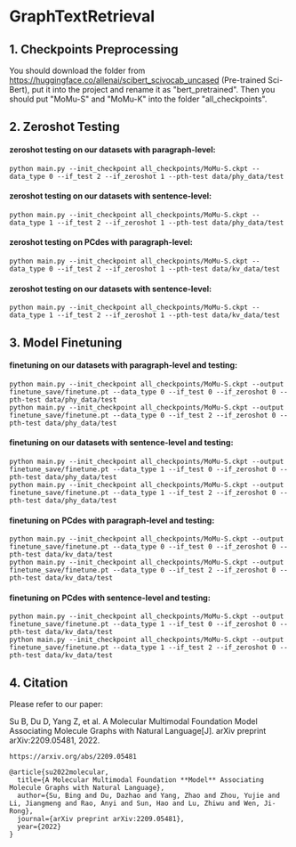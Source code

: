 
# GraphTextRetrieval

## 1. Checkpoints Preprocessing
You should download the folder from <https://huggingface.co/allenai/scibert_scivocab_uncased> (Pre-trained Sci-Bert), put it into the project and rename it as "bert_pretrained". Then you should put "MoMu-S" and "MoMu-K" into the folder "all_checkpoints".

## 2. Zeroshot Testing
#### zeroshot testing on our datasets with paragraph-level:
```
python main.py --init_checkpoint all_checkpoints/MoMu-S.ckpt --data_type 0 --if_test 2 --if_zeroshot 1 --pth-test data/phy_data/test
```
#### zeroshot testing on our datasets with sentence-level:
```
python main.py --init_checkpoint all_checkpoints/MoMu-S.ckpt --data_type 1 --if_test 2 --if_zeroshot 1 --pth-test data/phy_data/test
```
#### zeroshot testing on PCdes with paragraph-level:
```
python main.py --init_checkpoint all_checkpoints/MoMu-S.ckpt --data_type 0 --if_test 2 --if_zeroshot 1 --pth-test data/kv_data/test
```
#### zeroshot testing on our datasets with sentence-level:
```
python main.py --init_checkpoint all_checkpoints/MoMu-S.ckpt --data_type 1 --if_test 2 --if_zeroshot 1 --pth-test data/kv_data/test
```
## 3. Model Finetuning
#### finetuning on our datasets with paragraph-level and testing:
```
python main.py --init_checkpoint all_checkpoints/MoMu-S.ckpt --output finetune_save/finetune.pt --data_type 0 --if_test 0 --if_zeroshot 0 --pth-test data/phy_data/test
python main.py --init_checkpoint all_checkpoints/MoMu-S.ckpt --output finetune_save/finetune.pt --data_type 0 --if_test 2 --if_zeroshot 0 --pth-test data/phy_data/test
```
#### finetuning on our datasets with sentence-level and testing:
```
python main.py --init_checkpoint all_checkpoints/MoMu-S.ckpt --output finetune_save/finetune.pt --data_type 1 --if_test 0 --if_zeroshot 0 --pth-test data/phy_data/test
python main.py --init_checkpoint all_checkpoints/MoMu-S.ckpt --output finetune_save/finetune.pt --data_type 1 --if_test 2 --if_zeroshot 0 --pth-test data/phy_data/test
```
#### finetuning on PCdes with paragraph-level and testing:
```
python main.py --init_checkpoint all_checkpoints/MoMu-S.ckpt --output finetune_save/finetune.pt --data_type 0 --if_test 0 --if_zeroshot 0 --pth-test data/kv_data/test
python main.py --init_checkpoint all_checkpoints/MoMu-S.ckpt --output finetune_save/finetune.pt --data_type 0 --if_test 2 --if_zeroshot 0 --pth-test data/kv_data/test
```
#### finetuning on PCdes with sentence-level and testing:
```
python main.py --init_checkpoint all_checkpoints/MoMu-S.ckpt --output finetune_save/finetune.pt --data_type 1 --if_test 0 --if_zeroshot 0 --pth-test data/kv_data/test
python main.py --init_checkpoint all_checkpoints/MoMu-S.ckpt --output finetune_save/finetune.pt --data_type 1 --if_test 2 --if_zeroshot 0 --pth-test data/kv_data/test
```

## 4. Citation
Please refer to our paper:

Su B, Du D, Yang Z, et al. A Molecular Multimodal Foundation Model Associating Molecule Graphs with Natural Language[J]. arXiv preprint arXiv:2209.05481, 2022.

```
https://arxiv.org/abs/2209.05481
```
```
@article{su2022molecular,
  title={A Molecular Multimodal Foundation **Model** Associating Molecule Graphs with Natural Language},
  author={Su, Bing and Du, Dazhao and Yang, Zhao and Zhou, Yujie and Li, Jiangmeng and Rao, Anyi and Sun, Hao and Lu, Zhiwu and Wen, Ji-Rong},
  journal={arXiv preprint arXiv:2209.05481},
  year={2022}
}
```
